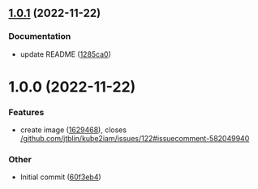 ## [1.0.1](https://github.com/leakytap/aws-cli-kube/compare/v1.0.0...v1.0.1) (2022-11-22)

### Documentation

- update README ([1285ca0](https://github.com/leakytap/aws-cli-kube/commit/1285ca0bf44fb9cbcc0d9fe5a2ad2f56f5aa18e7))

# 1.0.0 (2022-11-22)

### Features

- create image ([1629468](https://github.com/leakytap/aws-cli-kube/commit/16294689763ca6d4f3b4b94f4b5aca2bc11bd783)), closes [/github.com/jtblin/kube2iam/issues/122#issuecomment-582049940](https://github.com//github.com/jtblin/kube2iam/issues/122/issues/issuecomment-582049940)

### Other

- Initial commit ([60f3eb4](https://github.com/leakytap/aws-cli-kube/commit/60f3eb4a07585bc7ce035754ca7c48f423d792a1))
